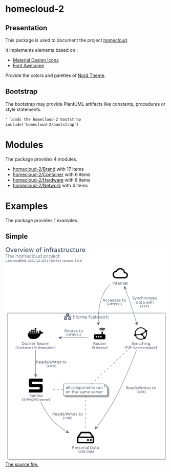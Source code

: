 # homecloud-2

## Presentation
This package is used to document the project [homecloud](https://github.com/tmorin/homecloud-ansible).

It implements elements based on :

- [Material Design Icons](https://github.com/google/material-design-icons)
- [Font Awesome](https://fontawesome.com)

Provide the colors and palettes of [Nord Theme](https://www.nordtheme.com).

## Bootstrap

The bootstrap may provide PlantUML artifacts like constants, procedures or style statements.

```plantuml
' loads the homecloud-2 bootstrap
include('homecloud-2/bootstrap')
```



# Modules

The package provides 4 modules.

- [homecloud-2/Brand](../homecloud-2/Brand/README.md) with 17 items
- [homecloud-2/Container](../homecloud-2/Container/README.md) with 6 items
- [homecloud-2/Hardware](../homecloud-2/Hardware/README.md) with 6 items
- [homecloud-2/Network](../homecloud-2/Network/README.md) with 4 items



# Examples

The package provides 1 examples.

## Simple

![Simple](../homecloud-2/simple.png)<br>
[The source file.](../homecloud-2/simple.puml)



